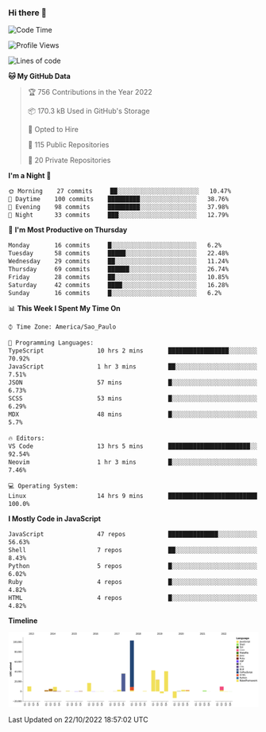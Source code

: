 ### Hi there 👋

<!--START_SECTION:waka-->
![Code Time](http://img.shields.io/badge/Code%20Time-4%2C055%20hrs%2042%20mins-blue)

![Profile Views](http://img.shields.io/badge/Profile%20Views-1-blue)

![Lines of code](https://img.shields.io/badge/From%20Hello%20World%20I%27ve%20Written-300%20Thousand%20lines%20of%20code-blue)

**🐱 My GitHub Data** 

> 🏆 756 Contributions in the Year 2022
 > 
> 📦 170.3 kB Used in GitHub's Storage 
 > 
> 💼 Opted to Hire
 > 
> 📜 115 Public Repositories 
 > 
> 🔑 20 Private Repositories  
 > 
**I'm a Night 🦉** 

```text
🌞 Morning    27 commits     ██░░░░░░░░░░░░░░░░░░░░░░░   10.47% 
🌆 Daytime    100 commits    █████████░░░░░░░░░░░░░░░░   38.76% 
🌃 Evening    98 commits     █████████░░░░░░░░░░░░░░░░   37.98% 
🌙 Night      33 commits     ███░░░░░░░░░░░░░░░░░░░░░░   12.79%

```
📅 **I'm Most Productive on Thursday** 

```text
Monday       16 commits     █░░░░░░░░░░░░░░░░░░░░░░░░   6.2% 
Tuesday      58 commits     █████░░░░░░░░░░░░░░░░░░░░   22.48% 
Wednesday    29 commits     ██░░░░░░░░░░░░░░░░░░░░░░░   11.24% 
Thursday     69 commits     ██████░░░░░░░░░░░░░░░░░░░   26.74% 
Friday       28 commits     ██░░░░░░░░░░░░░░░░░░░░░░░   10.85% 
Saturday     42 commits     ████░░░░░░░░░░░░░░░░░░░░░   16.28% 
Sunday       16 commits     █░░░░░░░░░░░░░░░░░░░░░░░░   6.2%

```


📊 **This Week I Spent My Time On** 

```text
⌚︎ Time Zone: America/Sao_Paulo

💬 Programming Languages: 
TypeScript               10 hrs 2 mins       █████████████████░░░░░░░░   70.92% 
JavaScript               1 hr 3 mins         ██░░░░░░░░░░░░░░░░░░░░░░░   7.51% 
JSON                     57 mins             █░░░░░░░░░░░░░░░░░░░░░░░░   6.73% 
SCSS                     53 mins             █░░░░░░░░░░░░░░░░░░░░░░░░   6.29% 
MDX                      48 mins             █░░░░░░░░░░░░░░░░░░░░░░░░   5.7%

🔥 Editors: 
VS Code                  13 hrs 5 mins       ███████████████████████░░   92.54% 
Neovim                   1 hr 3 mins         █░░░░░░░░░░░░░░░░░░░░░░░░   7.46%

💻 Operating System: 
Linux                    14 hrs 9 mins       █████████████████████████   100.0%

```

**I Mostly Code in JavaScript** 

```text
JavaScript               47 repos            ██████████████░░░░░░░░░░░   56.63% 
Shell                    7 repos             ██░░░░░░░░░░░░░░░░░░░░░░░   8.43% 
Python                   5 repos             █░░░░░░░░░░░░░░░░░░░░░░░░   6.02% 
Ruby                     4 repos             █░░░░░░░░░░░░░░░░░░░░░░░░   4.82% 
HTML                     4 repos             █░░░░░░░░░░░░░░░░░░░░░░░░   4.82%

```


**Timeline**

![Chart not found](https://raw.githubusercontent.com/jampow/jampow/master/charts/bar_graph.png) 


 Last Updated on 22/10/2022 18:57:02 UTC
<!--END_SECTION:waka-->
